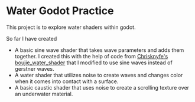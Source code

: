 # Water Godot Practice
This project is to explore water shaders within godot.

So far I have created
- A basic sine wave shader that takes wave parameters and adds them together. I created this with the help of code from [Chrisknyfe's boujie_water_shader](https://github.com/Chrisknyfe/boujie_water_shader) that I modified to use sine waves instead of gerstner waves.
- A water shader that utilizes noise to create waves and changes color when it comes into contact with a surface.
- A basic caustic shader that uses noise to create a scrolling texture over an underwater material.
